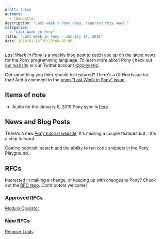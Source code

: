 ```yaml
---
draft: false
authors:
  - theobutler
description: "Last week's Pony news, reported this week."
categories:
  - "Last Week in Pony"
title: "Last Week in Pony - January 14, 2019"
date: 2019-01-14T15:29:04-05:00
---
```

_Last Week In Pony_ is a weekly blog post to catch you up on the latest news for the Pony programming language. To learn more about Pony check out [our website](https://ponylang.io) or our Twitter account [@ponylang](https://twitter.com/ponylang).

Got something you think should be featured? There's a GitHub issue for that! Add a comment to the [open "Last Week in Pony" issue](https://github.com/ponylang/ponylang.github.io/issues?q=is%3Aissue+is%3Aopen+label%3Alast-week-in-pony).
<!-- more -->

## Items of note

- Audio for the January 8, 2019 Pony sync is [here](https://vimeo.com/videos/915401507)

## News and Blog Posts

There's a new [Pony tutorial website](https://tutorial.ponylang.io). It's missing a couple features but... it's a step forward.

Coming soonish: search and the ability to run code snippets in the Pony Playground.

## RFCs

Interested in making a change, or keeping up with changes to Pony? Check out the [RFC repo](https://github.com/ponylang/rfcs). Contributors welcome!

### Approved RFCs

[Modulo Operator](https://github.com/ponylang/rfcs/blob/main/text/0061-modulo-operator.md)

### New RFCs

[Remove Traits](https://github.com/ponylang/rfcs/pull/138)
